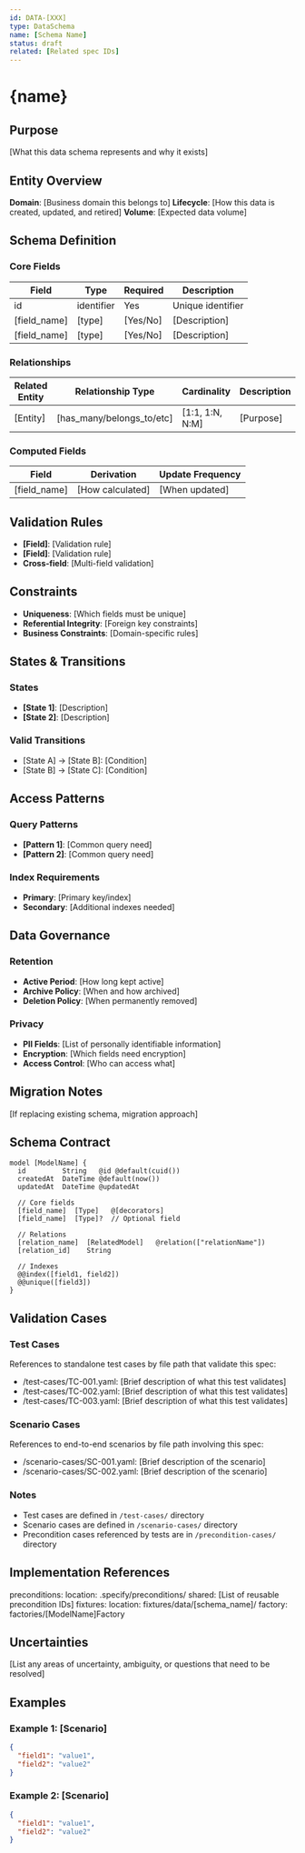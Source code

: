 ```yaml
---
id: DATA-[XXX]
type: DataSchema
name: [Schema Name]
status: draft
related: [Related spec IDs]
---
```

# {name}

## Purpose
[What this data schema represents and why it exists]

## Entity Overview
**Domain**: [Business domain this belongs to]
**Lifecycle**: [How this data is created, updated, and retired]
**Volume**: [Expected data volume]

## Schema Definition

### Core Fields
| Field | Type | Required | Description |
|-------|------|----------|-------------|
| id | identifier | Yes | Unique identifier |
| [field_name] | [type] | [Yes/No] | [Description] |
| [field_name] | [type] | [Yes/No] | [Description] |

### Relationships
| Related Entity | Relationship Type | Cardinality | Description |
|---------------|-------------------|-------------|-------------|
| [Entity] | [has_many/belongs_to/etc] | [1:1, 1:N, N:M] | [Purpose] |

### Computed Fields
| Field | Derivation | Update Frequency |
|-------|------------|------------------|
| [field_name] | [How calculated] | [When updated] |

## Validation Rules
- **[Field]**: [Validation rule]
- **[Field]**: [Validation rule]
- **Cross-field**: [Multi-field validation]

## Constraints
- **Uniqueness**: [Which fields must be unique]
- **Referential Integrity**: [Foreign key constraints]
- **Business Constraints**: [Domain-specific rules]

## States & Transitions
### States
- **[State 1]**: [Description]
- **[State 2]**: [Description]

### Valid Transitions
- [State A] → [State B]: [Condition]
- [State B] → [State C]: [Condition]

## Access Patterns
### Query Patterns
- **[Pattern 1]**: [Common query need]
- **[Pattern 2]**: [Common query need]

### Index Requirements
- **Primary**: [Primary key/index]
- **Secondary**: [Additional indexes needed]

## Data Governance
### Retention
- **Active Period**: [How long kept active]
- **Archive Policy**: [When and how archived]
- **Deletion Policy**: [When permanently removed]

### Privacy
- **PII Fields**: [List of personally identifiable information]
- **Encryption**: [Which fields need encryption]
- **Access Control**: [Who can access what]

## Migration Notes
[If replacing existing schema, migration approach]

## Schema Contract
```prisma
model [ModelName] {
  id         String   @id @default(cuid())
  createdAt  DateTime @default(now())
  updatedAt  DateTime @updatedAt

  // Core fields
  [field_name]  [Type]   @[decorators]
  [field_name]  [Type]?  // Optional field

  // Relations
  [relation_name]  [RelatedModel]   @relation(["relationName"])
  [relation_id]    String

  // Indexes
  @@index([field1, field2])
  @@unique([field3])
}
```

## Validation Cases

### Test Cases
References to standalone test cases by file path that validate this spec:
- /test-cases/TC-001.yaml: [Brief description of what this test validates]
- /test-cases/TC-002.yaml: [Brief description of what this test validates]
- /test-cases/TC-003.yaml: [Brief description of what this test validates]

### Scenario Cases
References to end-to-end scenarios by file path involving this spec:
- /scenario-cases/SC-001.yaml: [Brief description of the scenario]
- /scenario-cases/SC-002.yaml: [Brief description of the scenario]

### Notes
- Test cases are defined in `/test-cases/` directory
- Scenario cases are defined in `/scenario-cases/` directory
- Precondition cases referenced by tests are in `/precondition-cases/` directory

## Implementation References
preconditions:
  location: .specify/preconditions/
  shared: [List of reusable precondition IDs]
fixtures:
  location: fixtures/data/[schema_name]/
  factory: factories/[ModelName]Factory

## Uncertainties
[List any areas of uncertainty, ambiguity, or questions that need to be resolved]

## Examples
### Example 1: [Scenario]
```json
{
  "field1": "value1",
  "field2": "value2"
}
```

### Example 2: [Scenario]
```json
{
  "field1": "value1",
  "field2": "value2"
}
```
